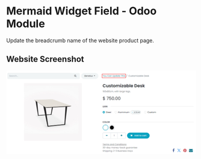# Mermaid Widget Field - Odoo Module

Update the breadcrumb name of the website product page.

## Website Screenshot
![Website Screenshot](https://raw.githubusercontent.com/VictorHachard/odoo-modules/17.0/website_sale_breadcrumb_name/static/description/print_website.png)
